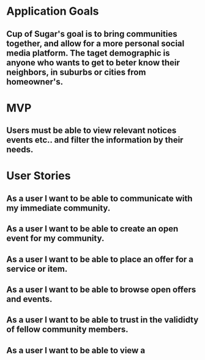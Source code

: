 # Application Goals

## Cup of Sugar's goal is to bring communities together, and allow for a more personal social media platform. The taget demographic is anyone who wants to get to beter know their neighbors, in suburbs or cities from homeowner's.

# MVP

## Users must be able to view relevant notices events etc.. and filter the information by their needs.

# User Stories

## As a user I want to be able to communicate with my immediate community.

## As a user I want to be able to create an open event for my community.

## As a user I want to be able to place an offer for a service or item.

  ### 

## As a user I want to be able to browse open offers and events.

## As a user I want to be able to trust in the valididty of fellow community members.

## As a user I want to be able to view a 